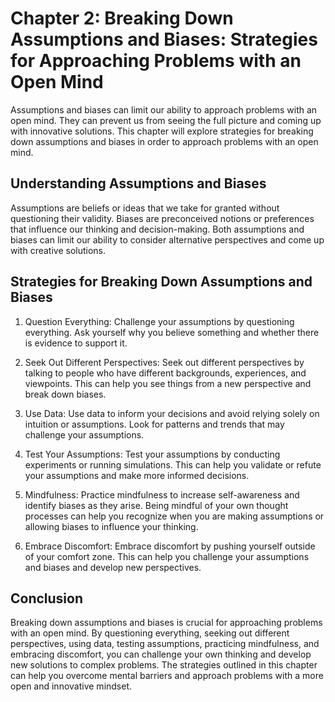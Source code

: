 Chapter 2: Breaking Down Assumptions and Biases: Strategies for Approaching Problems with an Open Mind
======================================================================================================

Assumptions and biases can limit our ability to approach problems with an open mind. They can prevent us from seeing the full picture and coming up with innovative solutions. This chapter will explore strategies for breaking down assumptions and biases in order to approach problems with an open mind.

Understanding Assumptions and Biases
------------------------------------

Assumptions are beliefs or ideas that we take for granted without questioning their validity. Biases are preconceived notions or preferences that influence our thinking and decision-making. Both assumptions and biases can limit our ability to consider alternative perspectives and come up with creative solutions.

Strategies for Breaking Down Assumptions and Biases
---------------------------------------------------

1. Question Everything: Challenge your assumptions by questioning everything. Ask yourself why you believe something and whether there is evidence to support it.

2. Seek Out Different Perspectives: Seek out different perspectives by talking to people who have different backgrounds, experiences, and viewpoints. This can help you see things from a new perspective and break down biases.

3. Use Data: Use data to inform your decisions and avoid relying solely on intuition or assumptions. Look for patterns and trends that may challenge your assumptions.

4. Test Your Assumptions: Test your assumptions by conducting experiments or running simulations. This can help you validate or refute your assumptions and make more informed decisions.

5. Mindfulness: Practice mindfulness to increase self-awareness and identify biases as they arise. Being mindful of your own thought processes can help you recognize when you are making assumptions or allowing biases to influence your thinking.

6. Embrace Discomfort: Embrace discomfort by pushing yourself outside of your comfort zone. This can help you challenge your assumptions and biases and develop new perspectives.

Conclusion
----------

Breaking down assumptions and biases is crucial for approaching problems with an open mind. By questioning everything, seeking out different perspectives, using data, testing assumptions, practicing mindfulness, and embracing discomfort, you can challenge your own thinking and develop new solutions to complex problems. The strategies outlined in this chapter can help you overcome mental barriers and approach problems with a more open and innovative mindset.


